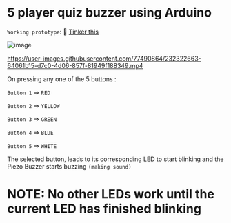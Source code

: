 # 5 player quiz buzzer using Arduino
`Working prototype`: 🔗 [Tinker this](https://www.tinkercad.com/things/8ZRHmhHDFEg?sharecode=L5AYspVZV_MCIqql2v_Jkn6_4cMVu930idI9_kTZSSo)

![image](https://user-images.githubusercontent.com/77490864/232322358-a663cd08-69f2-48fe-8282-5dab03603d23.png)

https://user-images.githubusercontent.com/77490864/232322663-64061b15-d7c0-4d06-857f-81949f188349.mp4

On pressing any one of the 5 buttons :

`Button 1` => `RED`

`Button 2` => `YELLOW`

`Button 3` => `GREEN`

`Button 4` => `BLUE`

`Button 5` => `WHITE`
 
 
The selected button, leads to its corresponding LED to start blinking and the Piezo Buzzer starts buzzing `(making sound)` 
 
# NOTE: No other LEDs work until the current LED has finished blinking 
 
